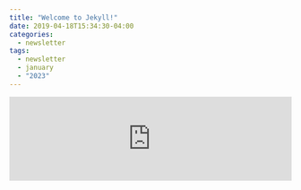 ```yaml
---
title: "Welcome to Jekyll!"
date: 2019-04-18T15:34:30-04:00
categories:
  - newsletter
tags:
  - newsletter
  - january
  - "2023"
---
```


<iframe style="border: none; width: 100%" src="https://mailchi.mp/1f86bb3515c3/saturday-party-news-at-eaa-chapter-555-in-las-cruces?e=05d2acf682">
  Sorry, but your browser doesn't support iframes.
</iframe>
